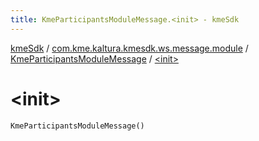 ```yaml
---
title: KmeParticipantsModuleMessage.<init> - kmeSdk
---
```


[kmeSdk](../../index.html) / [com.kme.kaltura.kmesdk.ws.message.module](../index.html) / [KmeParticipantsModuleMessage](index.html) / [&lt;init&gt;](./-init-.html)

# &lt;init&gt;

`KmeParticipantsModuleMessage()`